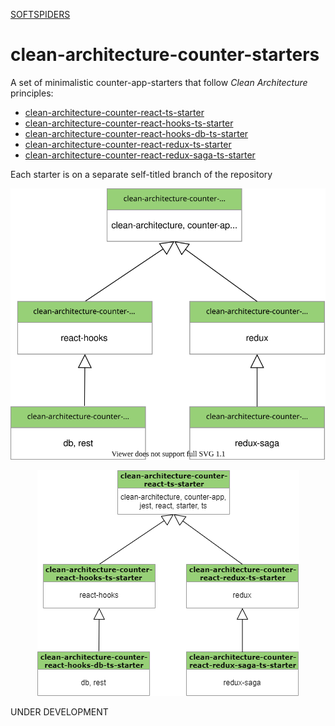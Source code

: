 [SOFTSPIDERS](https://github.com/softspiders/softspiders)

# clean-architecture-counter-starters

A set of minimalistic counter-app-starters that follow *Clean Architecture* principles:
- [clean-architecture-counter-react-ts-starter](https://github.com/softspiders/clean-architecture-counter-starters/blob/clean-architecture-counter-react-ts-starter/README.md)
- [clean-architecture-counter-react-hooks-ts-starter](https://github.com/softspiders/clean-architecture-counter-starters/blob/clean-architecture-counter-react-hooks-ts-starter/README.md)
- [clean-architecture-counter-react-hooks-db-ts-starter](https://github.com/softspiders/clean-architecture-counter-starters/blob/clean-architecture-counter-react-hooks-db-ts-starter/README.md)
- [clean-architecture-counter-react-redux-ts-starter](https://github.com/softspiders/clean-architecture-counter-starters/blob/clean-architecture-counter-react-redux-ts-starter/README.md)
- [clean-architecture-counter-react-redux-saga-ts-starter](https://github.com/softspiders/clean-architecture-counter-starters/blob/clean-architecture-counter-react-saga-ts-starter/README.md)

Each starter is on a separate self-titled branch of the repository

![](./images/hierarchy.svg)

<p align="center">
    <img src="./images/hierarchy.png" />
</p>

UNDER DEVELOPMENT
